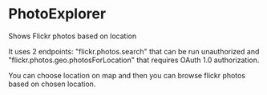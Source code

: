 # PhotoExplorer
Shows Flickr photos based on location

It uses 2 endpoints: "flickr.photos.search" that can be run unauthorized and 
"flickr.photos.geo.photosForLocation" that requires OAuth 1.0 authorization.

You can choose location on map and then you can browse flickr photos based on chosen location.
